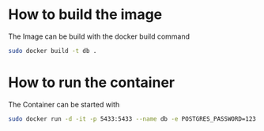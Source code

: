 # How to build the image
The Image can be build with the docker build command
```Bash
sudo docker build -t db .
```
# How to run the container
The Container can be started with 
```Bash
sudo docker run -d -it -p 5433:5433 --name db -e POSTGRES_PASSWORD=123 db
```

